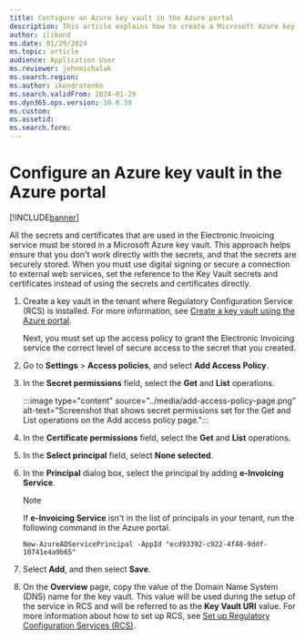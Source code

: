 ```yaml
---
title: Configure an Azure key vault in the Azure portal
description: This article explains how to create a Microsoft Azure key vault for Electronic invoicing.
author: ilikond
ms.date: 01/29/2024
ms.topic: article
audience: Application User
ms.reviewer: johnmichalak
ms.search.region: 
ms.author: ikondratenko
ms.search.validFrom: 2024-01-29
ms.dyn365.ops.version: 10.0.39 
ms.custom: 
ms.assetid: 
ms.search.form: 
---
```


# Configure an Azure key vault in the Azure portal

[!INCLUDE[banner](../../includes/banner.md)]

All the secrets and certificates that are used in the Electronic Invoicing service must be stored in a Microsoft Azure key vault. This approach helps ensure that you don't work directly with the secrets, and that the secrets are securely stored. When you must use digital signing or secure a connection to external web services, set the reference to the Key Vault secrets and certificates instead of using the secrets and certificates directly.

1. Create a key vault in the tenant where Regulatory Configuration Service (RCS) is installed. For more information, see [Create a key vault using the Azure portal](/azure/key-vault/general/quick-create-portal).

    Next, you must set up the access policy to grant the Electronic Invoicing service the correct level of secure access to the secret that you created.

1. Go to **Settings** \> **Access policies**, and select **Add Access Policy**.
1. In the **Secret permissions** field, select the **Get** and **List** operations.

    :::image type="content" source="../media/add-access-policy-page.png" alt-text="Screenshot that shows secret permissions set for the Get and List operations on the Add access policy page.":::

1. In the **Certificate permissions** field, select the **Get** and **List** operations.
1. In the **Select principal** field, select **None selected**.
1. In the **Principal** dialog box, select the principal by adding **e-Invoicing Service**.

    > [!NOTE]
    > If **e-Invoicing Service** isn't in the list of principals in your tenant, run the following command in the Azure portal.
    >
    > `New-AzureADServicePrincipal -AppId "ecd93392-c922-4f48-9ddf-10741e4a9b65"`

1. Select **Add**, and then select **Save**.
1. On the **Overview** page, copy the value of the Domain Name System (DNS) name for the key vault. This value will be used during the setup of the service in RCS and will be referred to as the **Key Vault URI** value. For more information about how to set up RCS, see [Set up Regulatory Configuration Services (RCS)](e-invoicing-set-up-rcs.md).
